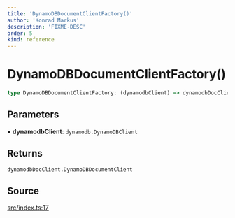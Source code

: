 ```yaml
---
title: 'DynamoDBDocumentClientFactory()'
author: 'Konrad Markus'
description: 'FIXME-DESC'
order: 5
kind: reference
---
```


# DynamoDBDocumentClientFactory()

```ts
type DynamoDBDocumentClientFactory: (dynamodbClient) => dynamodbDocClient.DynamoDBDocumentClient;
```

## Parameters

• **dynamodbClient**: `dynamodb.DynamoDBClient`

## Returns

`dynamodbDocClient.DynamoDBDocumentClient`

## Source

[src/index.ts:17](https://github.com/konkerdotdev/aws-client-effect-dynamodb/blob/61cc23ece48bc14ff19d7990e27b716d0c6ee7ed/src/index.ts#L17)
